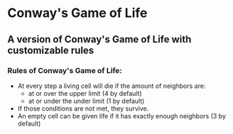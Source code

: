 #  Conway's Game of Life
## A version of Conway's Game of Life with customizable rules

### Rules of Conway's Game of Life:
- At every step a living cell will die if the amount of neighbors are:
  -  at or over the upper limit (4 by default)
  -  at or under the under limit (1 by default)
- If those conditions are not met, they survive.
- An empty cell can be given life if it has exactly enough neighbors (3 by default)
